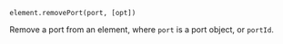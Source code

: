<pre class="docs-method-signature"><code>element.removePort(port, [opt])</code></pre>

Remove a port from an element, where `port` is a port object, or `portId`.
